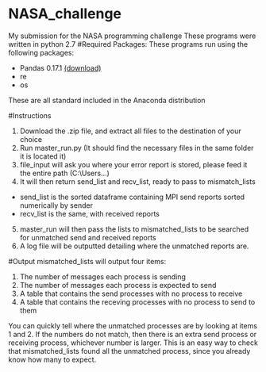 # NASA_challenge
My submission for the NASA programming challenge
These programs were written in python 2.7
#Required Packages:
These programs run using the following packages:
* Pandas 0.17.1 [(download)](https://pypi.python.org/pypi/pandas/0.17.1/#downloads)
* re
* os

These are all standard included in the Anaconda distribution

#Instructions
1. Download the .zip file, and extract all files to the destination of your choice
2. Run master_run.py (It should find the necessary files in the same folder it is located it)
3. file_input will ask you where your error report is stored, please feed it the entire path (C:\Users\...)
4. It will then return send_list and recv_list, ready to pass to mismatch_lists
  * send_list is the sorted dataframe containing MPI send reports sorted numerically by sender
  * recv_list is the same, with received reports
5. master_run will then pass the lists to mismatched_lists to be searched for unmatched send and received reports
6. A log file will be outputted detailing where the unmatched reports are. 


#Output
mismatched_lists will output four items:
 1. The number of messages each process is sending
 2. The number of messages each process is expected to send
 3. A table that contains the send processes with no process to receive
 4. A table that contains the receving processes with no process to send to them

You can quickly tell where the unmatched processes are by looking at items 1 and 2. If the numbers do not match, then there is an extra send process or receiving process, whichever number is larger. This is an easy way to check that mismatched_lists found all the unmatched process, since you already know how many to expect. 


